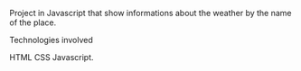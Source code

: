 Project in Javascript that show informations about the weather by the name of the place.

Technologies involved

HTML
CSS
Javascript.

